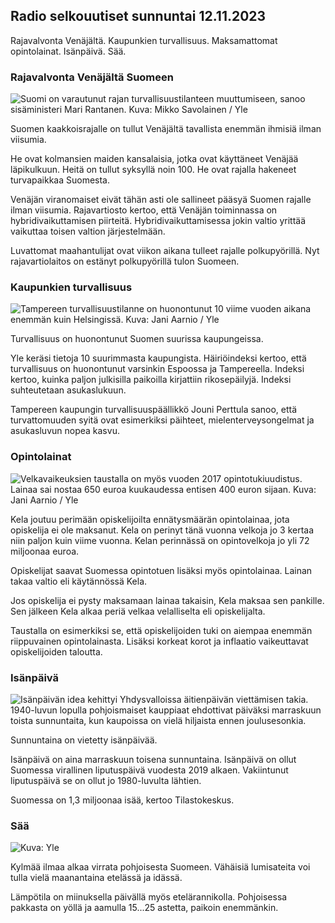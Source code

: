 Radio selkouutiset sunnuntai 12.11.2023
---------------------------------------

Rajavalvonta Venäjältä. Kaupunkien turvallisuus. Maksamattomat opintolainat. Isänpäivä. Sää.

### Rajavalvonta Venäjältä Suomeen

![Suomi on varautunut rajan turvallisuustilanteen muuttumiseen, sanoo sisäministeri Mari Rantanen. Kuva: Mikko Savolainen / Yle](https://images.cdn.yle.fi/image/upload/c_crop,h_2720,w_4836,x_0,y_450/ar_1.7777777777777777,c_fill,g_faces,h_675,w_1200/dpr_1.0/q_auto:eco/f_auto/fl_lossy/v1695988171/39-11790926516b884859ee)

Suomen kaakkoisrajalle on tullut Venäjältä tavallista enemmän ihmisiä ilman viisumia.

He ovat kolmansien maiden kansalaisia, jotka ovat käyttäneet Venäjää läpikulkuun. Heitä on tullut syksyllä noin 100. He ovat rajalla hakeneet turvapaikkaa Suomesta.

Venäjän viranomaiset eivät tähän asti ole sallineet pääsyä Suomen rajalle ilman viisumia. Rajavartiosto kertoo, että Venäjän toiminnassa on hybridivaikuttamisen piirteitä. Hybridivaikuttamisessa jokin valtio yrittää vaikuttaa toisen valtion järjestelmään.

Luvattomat maahantulijat ovat viikon aikana tulleet rajalle polkupyörillä. Nyt rajavartiolaitos on estänyt polkupyörillä tulon Suomeen.

### Kaupunkien turvallisuus

![Tampereen turvallisuustilanne on huonontunut 10 viime vuoden aikana enemmän kuin Helsingissä. Kuva: Jani Aarnio / Yle](https://images.cdn.yle.fi/image/upload/c_crop,h_2687,w_4777,x_1,y_258/ar_1.7777777777777777,c_fill,g_faces,h_675,w_1200/dpr_1.0/q_auto:eco/f_auto/fl_lossy/v1699517677/39-1197321654a95de6dbe7)

Turvallisuus on huonontunut Suomen suurissa kaupungeissa.

Yle keräsi tietoja 10 suurimmasta kaupungista. Häiriöindeksi kertoo, että turvallisuus on huonontunut varsinkin Espoossa ja Tampereella. Indeksi kertoo, kuinka paljon julkisilla paikoilla kirjattiin rikosepäilyjä. Indeksi suhteutetaan asukaslukuun.

Tampereen kaupungin turvallisuuspäällikkö Jouni Perttula sanoo, että turvattomuuden syitä ovat esimerkiksi päihteet, mielenterveysongelmat ja asukasluvun nopea kasvu.

### Opintolainat

![Velkavaikeuksien taustalla on myös vuoden 2017 opintotukiuudistus. Lainaa sai nostaa 650 euroa kuukaudessa entisen 400 euron sijaan. Kuva: Jani Aarnio / Yle](https://images.cdn.yle.fi/image/upload/c_crop,h_3078,w_5472,x_0,y_557/ar_1.7777777777777777,c_fill,g_faces,h_675,w_1200/dpr_1.0/q_auto:eco/f_auto/fl_lossy/v1694583672/39-1171262650149d3dfd0c)

Kela joutuu perimään opiskelijoilta ennätysmäärän opintolainaa, jota opiskelija ei ole maksanut. Kela on perinyt tänä vuonna velkoja jo 3 kertaa niin paljon kuin viime vuonna. Kelan perinnässä on opintovelkoja jo yli 72 miljoonaa euroa.

Opiskelijat saavat Suomessa opintotuen lisäksi myös opintolainaa. Lainan takaa valtio eli käytännössä Kela.

Jos opiskelija ei pysty maksamaan lainaa takaisin, Kela maksaa sen pankille. Sen jälkeen Kela alkaa periä velkaa velalliselta eli opiskelijalta.

Taustalla on esimerkiksi se, että opiskelijoiden tuki on aiempaa enemmän riippuvainen opintolainasta. Lisäksi korkeat korot ja inflaatio vaikeuttavat opiskelijoiden taloutta.

### Isänpäivä

![Isänpäivän idea kehittyi Yhdysvalloissa äitienpäivän viettämisen takia. 1940-luvun lopulla pohjoismaiset kauppiaat ehdottivat päiväksi marraskuun toista sunnuntaita, kun kaupoissa on vielä hiljaista ennen joulusesonkia.](https://images.cdn.yle.fi/image/upload/c_crop,h_360,w_640,x_0,y_0/ar_1.7777777777777777,c_fill,g_faces,h_675,w_1200/dpr_1.0/q_auto:eco/f_auto/fl_lossy/v1510307500/39-4421515a057677df668)

Sunnuntaina on vietetty isänpäivää.

Isänpäivä on aina marraskuun toisena sunnuntaina. Isänpäivä on ollut Suomessa virallinen liputuspäivä vuodesta 2019 alkaen. Vakiintunut liputuspäivä se on ollut jo 1980-luvulta lähtien.

Suomessa on 1,3 miljoonaa isää, kertoo Tilastokeskus.

### Sää

![ Kuva: Yle](https://images.cdn.yle.fi/image/upload/c_crop,h_1080,w_1919,x_0,y_0/ar_1.7777777777777777,c_fill,g_faces,h_675,w_1200/dpr_1.0/q_auto:eco/f_auto/fl_lossy/v1699803736/39-11995176550f22164d93)

Kylmää ilmaa alkaa virrata pohjoisesta Suomeen. Vähäisiä lumisateita voi tulla vielä maanantaina etelässä ja idässä.

Lämpötila on miinuksella päivällä myös etelärannikolla. Pohjoisessa pakkasta on yöllä ja aamulla 15\...25 astetta, paikoin enemmänkin.
